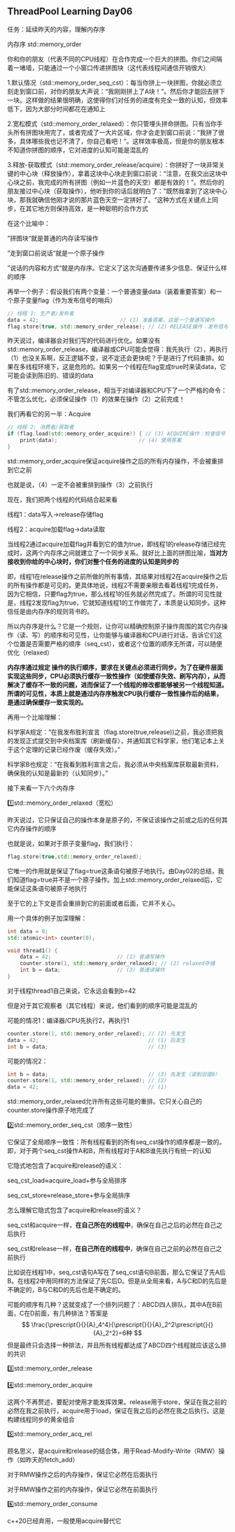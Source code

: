 ## ThreadPool Learning Day06

任务：延续昨天的内容，理解内存序



内存序 std::memory_order

你和你的朋友（代表不同的CPU线程）在合作完成一个巨大的拼图。你们之间隔着一堵墙，只能通过一个小窗口传递拼图块（这代表线程间通信开销很大）

1.默认情况（std::memory_order_seq_cst）：每当你拼上一块拼图，你就必须立刻走到窗口前，对你的朋友大声说：“我刚刚拼上了A块！”。然后你才能回去拼下一块。这样做的结果很明确，这使得你们对任务的进度有完全一致的认知，但效率低下，因为大部分时间都花在通知上

2.宽松模式（std::memory_order_relaxed）：你只管埋头拼命拼图。只有当你手头所有拼图块用完了，或者完成了一大片区域，你才会走到窗口前说：“我拼了很多，具体哪些我也记不清了，你自己看吧！“。这样效率极高，但是你的朋友根本不知道你拼图的顺序，它对进度的认知可能是混乱的

3.释放-获取模式（std::memory_order_release/acquire）：你拼好了一块非常关键的中心块（释放操作），拿着这块中心块走到窗口前说：“注意，在我交出这块中心块之前，我完成的所有拼图（例如一片蓝色的天空）都是有效的！”。然后你的朋友接过中心块（获取操作），他听到你的话后就明白了：”既然我拿到了这块中心块，那我就确信他刚才说的那片蓝色天空一定拼好了。“这种方式在关键点上同步，在其它地方则保持高效，是一种聪明的合作方式

在这个比喻中：

”拼图块“就是普通的内存读写操作

”走到窗口前说话“就是一个原子操作

”说话的内容和方式“就是内存序。它定义了这次沟通要传递多少信息、保证什么样的顺序

再举一个例子：假设我们有两个变量：一个普通变量data（装着重要答案）和一个原子变量flag（作为发布信号的哨兵）

```c++
// 线程 1: 生产者/发布者
data = 42;                          // (1) 准备答案，这是一个普通写操作
flag.store(true, std::memory_order_release); // (2) RELEASE操作：发布信号！
```

昨天说过，编译器会对我们写的代码进行优化。如果没有std::memory_order_release，编译器或CPU可能会觉得：我先执行（2），再执行（1）也没关系啊，反正逻辑不变，说不定还会更快呢？于是进行了代码重排。如果在多线程环境下，这是危险的。如果另一个线程在flag变成true时来读data，它可能会读到陈旧的、错误的data

有了std::memory_order_release，相当于对编译器和CPU下了一个严格的命令：不管怎么优化，必须保证操作（1）的效果在操作（2）之前完成！

我们再看它的另一半：Acquire

```c++
// 线程 2: 消费者/获取者
if (flag.load(std::memory_order_acquire)) { // (3) ACQUIRE操作：检查信号
    print(data);                          // (4) 使用答案
}
```

std::memory_order_acquire保证acquire操作之后的所有内存操作，不会被重排到它之前

也就是说，（4）一定不会被重排到操作（3）之前执行



现在，我们把两个线程的代码结合起来看

线程1：data写入->release存储flag

线程2：acquire加载flag->data读取

当线程2通过acquire加载flag并看到它的值为true，即线程1的release存储已经完成时，这两个内存序之间就建立了一个同步关系。就好比上面的拼图比喻，**当对方接收到你给的中心块时，你们对整个任务的进度的认知是同步的**

即，线程1在release操作之前所做的所有事情，其结果对线程2在acquire操作之后的所有操作都是可见的。更具体地说，线程2不需要亲眼去看着线程1完成任务，因为它相信，只要flag为true，那么线程1的任务就必然完成了。所谓的可见性就是，线程2发现flag为true，它就知道线程1的工作做完了，本质是认知同步。这种信任是由内存序的规则背书的。

所以内存序是什么？它是一个规则，让你可以精确控制原子操作周围的其它内存操作（读、写）的顺序和可见性，让你能够与编译器和CPU进行对话，告诉它们这个位置是否需要严格的顺序（seq_cst），或者这个位置的顺序无所谓，可以随便优化（relaxed）

**内存序通过规定 操作的执行顺序，要求在关键点必须进行同步。为了在硬件层面实现这些同步，CPU必须执行缓存一致性操作（如使缓存失效、刷写内存），从而解决了缓存不一致的问题，进而保证了一个线程的修改都能够被另一个线程知道。所谓的可见性，本质上就是通过内存序触发CPU执行缓存一致性操作后的结果，是通过确保缓存一致实现的。**

再用一个比喻理解：

科学家A规定：“在我发布胜利宣言（flag.store(true,release))之前，我必须把我的发现正式提交到中央档案库（刷新缓存），并通知其它科学家，他们笔记本上关于这个定理的记录已经作废（缓存失效）。”

科学家B也规定：“在我看到胜利宣言之后，我必须从中央档案库获取最新资料，确保我的认知是最新的（认知同步）。”



接下来看一下六个内存序

:one:std::memory_order_relaxed（宽松）

昨天说过，它只保证自己的操作本身是原子的，不保证该操作之前或之后的任何其它内存操作的顺序

也就是说，如果对于原子变量flag，我们执行：

```c++
flag.store(true,std::memory_order_relaxed);
```

它唯一的作用就是保证了flag=true这条语句被原子地执行。由Day02的总结，我们知道flag=true并不是一个原子操作。加上std::memory_order_relaxed后，它能保证这条语句被原子地执行

至于它的上下文是否会重排到它的前面或者后面，它并不关心。

用一个具体的例子加深理解：

```c++
int data = 0;
std::atomic<int> counter(0);

void thread1() {
    data = 42;                     // (1) 普通写操作
    counter.store(1, std::memory_order_relaxed); // (2) relaxed存储
    int b = data;                  // (3) 普通读操作
}
```

对于线程thread1自己来说，它永远会看到b=42

但是对于其它观察者（其它线程）来说，他们看到的顺序可能是混乱的

可能的情况1：编译器/CPU先执行2，再执行1

```c++
counter.store(1, std::memory_order_relaxed); // (2) 先发生
data = 42;                                   // (1) 后发生
int b = data;                                // (3)
```

可能的情况2：

```c++
int b = data;                                // (3) 先发生（读到旧值0）
counter.store(1, std::memory_order_relaxed); // (2)
data = 42;                                   // (1)
```

std::memory_order_relaxed允许所有这些可能的重排。它只关心自己的counter.store操作原子地完成了

:two:std::memory_order_seq_cst（顺序一致性）

它保证了全局顺序一致性：所有线程看到的所有seq_cst操作的顺序都是一致的。即，对于两个seq_cst操作A和B，所有线程对于A和B谁先执行有统一的认知

它隐式地包含了acquire和release的语义：

seq_cst_load≈acquire_load+参与全局排序

seq_cst_store≈release_store+参与全局排序

怎么理解它隐式包含了acquire和release的语义？

seq_cst和acquire一样，**在自己所在的线程中**，确保在自己之后的必然在自己之后执行

seq_cst和release一样，**在自己所在的线程中**，确保在自己之前的必然在自己之前执行

比如说在线程1中，seq_cst语句A写在了seq_cst语句B前面，那么它保证了先A后B。在线程2中用同样的方法保证了先C后D。但是从全局来看，A与C和D的先后是不确定的，B与C和D的先后也是不确定的。

可能的顺序有几种？这就变成了一个排列问题了：ABCD四人排队，其中A在B前面，C在D前面，有几种排法？答案是
$$
\frac{\prescript{}{}{A}_4^4}{\prescript{}{}{A}_2^2\prescript{}{}{A}_2^2}=6种
$$
但是最终只会选择一种排法，并且所有线程都达成了ABCD四个线程就应该这么排的共识

:three:std::memory_order_release

:four:std::memory_order_acquire

这两个不再赘述，要配对使用才能发挥效果。release用于store，保证在我之前的必然在我之前执行，acquire用于load，保证在我之后的必然在我之后执行。这是构建线程同步的黄金组合

:five:std::memory_order_acq_rel

顾名思义，是acquire和release的结合体，用于Read-Modify-Write（RMW）操作（如昨天的fetch_add）

对于RMW操作之后的内存操作，保证它必然在后面执行

对于RMW操作之前的内存操作，保证它必然在前面执行

:six:std::memory_order_consume

c++20已经弃用，一般使用acquire替代它

























